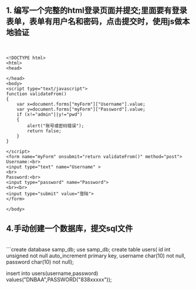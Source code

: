  ## 1. 编写一个完整的html登录页面并提交;里面要有登录表单，表单有用户名和密码，点击提交时，使用js做本地验证
<br>

	<!DOCTYPE html>
	<html>
	<head>

	</head>
	<body>
	<script type="text/javascript">
	function validateFrom()
	{
		var x=document.forms["myForm"]["Username"].value;
		var y=document.forms["myForm"]["Password"].value;
		if (x!="admin"||y!="pwd")
		{
			alert("账号或密码错误");
			return false;
		}
	}
		
	</script>
	<form name="myForm" onsubmit="return validateFrom()" method="post">
	Username:<br>
	<input type="text" name="Username" >
	<br>
	Password:<br>
	<input type="password" name="Password">
	<br><br>
	<input type="submit" value="登陆">
	</form>
	
	</body>

 ## 4.手动创建一个数据库，提交sql文件
<br>
```create database samp_db;
use samp_db;
create table users(
	id int unsigned not null auto_increment primary key,
	username char(10) not null,
	password char(10) not null);

insert into users(username,password) values("DNBAA",PASSWORD("838xxxxx"));

```
